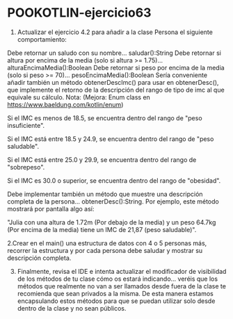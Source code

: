# POOKOTLIN-ejercicio63
1. Actualizar el ejercicio 4.2 para añadir a la clase Persona el siguiente comportamiento:

Debe retornar un saludo con su nombre... saludar():String
Debe retornar si altura por encima de la media (solo si altura >= 1.75)... alturaEncimaMedia():Boolean
Debe retornar si peso por encima de la media (solo si peso >= 70)... pesoEncimaMedia():Boolean
Sería conveniente añadir también un método obtenerDescImc() para usar en obtenerDesc(), que implemente el retorno de la descripción del rango de tipo de imc al que equivale su cálculo.
Nota: (Mejora: Enum class en https://www.baeldung.com/kotlin/enum)

Si el IMC es menos de 18.5, se encuentra dentro del rango de "peso insuficiente".

Si el IMC está entre 18.5 y 24.9, se encuentra dentro del rango de "peso saludable".

Si el IMC está entre 25.0 y 29.9, se encuentra dentro del rango de "sobrepeso".

Si el IMC es 30.0 o superior, se encuentra dentro del rango de "obesidad".

Debe implementar también un método que muestre una descripción completa de la persona... obtenerDesc():String. Por ejemplo, este método mostrará por pantalla algo así:

"Julia con una altura de 1.72m (Por debajo de la media) y un peso 64.7kg (Por encima de la media) tiene un IMC de 21,87 (peso saludable)". 

2.Crear en el main() una estructura de datos con 4 o 5 personas más, recorrer la estructura y por cada persona debe saludar y mostrar su descripción completa.

3. Finalmente, revisa el IDE e intenta actualizar el modificador de visibilidad de los métodos de tu clase cómo os estará indicando... veréis que los métodos que realmente no van a ser llamados desde fuera de la clase te recomienda que sean privados a la misma. De esta manera estamos encapsulando estos métodos para que se puedan utilizar solo desde dentro de la clase y no sean públicos.
